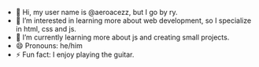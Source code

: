 - 👋 Hi, my user name is @aeroacezz, but I go by ry.
- 👀 I’m interested in learning more about web development, so I specialize in html, css and js. 
- 🌱 I’m currently learning more about js and creating small projects.
- 😄 Pronouns: he/him
- ⚡ Fun fact: I enjoy playing the guitar. 
<!---
aeroacezz/aeroacezz is a ✨ special ✨ repository because its `README.md` (this file) appears on your GitHub profile.
You can click the Preview link to take a look at your changes.
--->
